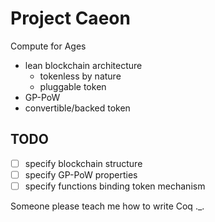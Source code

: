 # Project Caeon

Compute for Ages

- lean blockchain architecture
  - tokenless by nature
  - pluggable token
- GP-PoW
- convertible/backed token

## TODO

- [ ] specify blockchain structure
- [ ] specify GP-PoW properties
- [ ] specify functions binding token mechanism

Someone please teach me how to write Coq ._.
